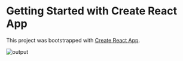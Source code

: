# Getting Started with Create React App

This project was bootstrapped with [Create React App](https://github.com/facebook/create-react-app).

![output](https://snipboard.io/xJTGSy.jpg)
